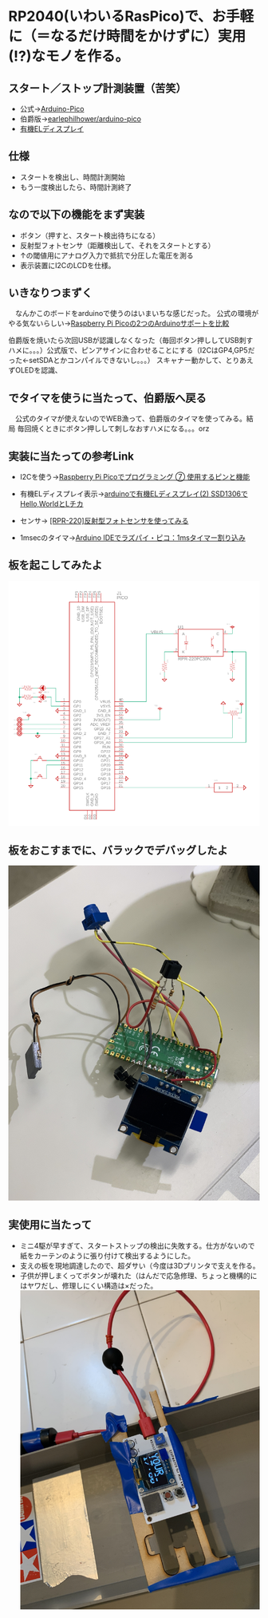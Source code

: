 # RP2040(いわいるRasPico)で、お手軽に（＝なるだけ時間をかけずに）実用(!?)なモノを作る。

## スタート／ストップ計測装置（苦笑）

- 公式→[Arduino-Pico](https://arduino-pico.readthedocs.io/en/latest/index.html)
- 伯爵版→[earlephilhower/arduino-pico
](https://github.com/earlephilhower/arduino-pico)
- [有機ELディスプレイ](https://akizukidenshi.com/catalog/g/gP-12031/)


## 仕様
- スタートを検出し、時間計測開始
- もう一度検出したら、時間計測終了

## なので以下の機能をまず実装
- ボタン（押すと、スタート検出待ちになる）
- 反射型フォトセンサ（距離検出して、それをスタートとする）
- ↑の閾値用にアナログ入力で抵抗で分圧した電圧を測る
- 表示装置にI2CのLCDを仕様。

## いきなりつまずく

　なんかこのボードをarduinoで使うのはいまいちな感じだった。
公式の環境がやる気ないらしい→[Raspberry Pi Picoの2つのArduinoサポートを比較](https://lipoyang.hatenablog.com/entry/2021/11/27/202142)

伯爵版を焼いたら次回USBが認識しなくなった（毎回ボタン押ししてUSB刺すハメに。。。）公式版で、ピンアサインに合わせることにする（I2CはGP4,GP5だった←setSDAとかコンパイルできないし。。。）
スキャナー動かして、とりあえずOLEDを認識、

## でタイマを使うに当たって、伯爵版へ戻る

　公式のタイマが使えないのでWEB漁って、伯爵版のタイマを使ってみる。結局
毎回焼くときにボタン押しして刺しなおすハメになる。。。orz

## 実装に当たっての参考Link

- I2Cを使う→[Raspberry Pi Picoでプログラミング ⑦ 使用するピンと機能](https://www.denshi.club/parts/2021/04/raspberry-pi-pico-6.html)
- 有機ELディスプレイ表示→[arduinoで有機ELディスプレイ(2)
SSD1306でHello,WorldとLチカ](https://country-programmer.dfkp.info/2021/08/oled_ssd1306_002/)

- センサ→  [[RPR-220]反射型フォトセンサを使ってみる](http://nanoappli.com/blog/archives/5051)

- 1msecのタイマ→[Arduino IDEでラズパイ・ピコ：1msタイマー割り込み](http://igarage.cocolog-nifty.com/blog/2022/04/post-0517b2.html)

## 板を起こしてみたよ
![](images/STOPW4WD.gif)

## 板をおこすまでに、バラックでデバッグしたよ
![](images/barak.jpeg)

## 実使用に当たって

- ミニ4駆が早すぎて、スタートストップの検出に失敗する。仕方がないので紙をカーテンのように張り付けて検出するようにした。
- 支えの板を現地調達したので、超ダサい（今度は3Dプリンタで支えを作る。
- 子供が押しまくってボタンが壊れた（はんだで応急修理、ちょっと機構的にはヤワだし、修理しにくい構造は×だった。
![](images/jitusiyou.jpeg)

